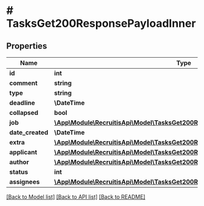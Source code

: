 # # TasksGet200ResponsePayloadInner

## Properties

Name | Type | Description | Notes
------------ | ------------- | ------------- | -------------
**id** | **int** |  | [optional]
**comment** | **string** |  | [optional]
**type** | **string** |  | [optional]
**deadline** | **\DateTime** |  | [optional]
**collapsed** | **bool** |  | [optional]
**job** | [**\App\Module\RecruitisApi\Model\TasksGet200ResponsePayloadInnerJob**](TasksGet200ResponsePayloadInnerJob.md) |  | [optional]
**date_created** | **\DateTime** |  | [optional]
**extra** | [**\App\Module\RecruitisApi\Model\TasksGet200ResponsePayloadInnerExtra**](TasksGet200ResponsePayloadInnerExtra.md) |  | [optional]
**applicant** | [**\App\Module\RecruitisApi\Model\TasksGet200ResponsePayloadInnerApplicant**](TasksGet200ResponsePayloadInnerApplicant.md) |  | [optional]
**author** | [**\App\Module\RecruitisApi\Model\TasksGet200ResponsePayloadInnerAuthor**](TasksGet200ResponsePayloadInnerAuthor.md) |  | [optional]
**status** | **int** |  | [optional]
**assignees** | [**\App\Module\RecruitisApi\Model\TasksGet200ResponsePayloadInnerAssigneesInner[]**](TasksGet200ResponsePayloadInnerAssigneesInner.md) |  | [optional]

[[Back to Model list]](../../README.md#models) [[Back to API list]](../../README.md#endpoints) [[Back to README]](../../README.md)
